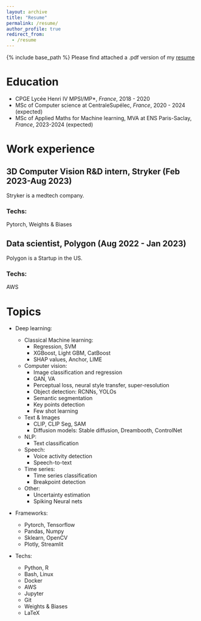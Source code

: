 ```yaml
---
layout: archive
title: "Resume"
permalink: /resume/
author_profile: true
redirect_from:
  - /resume
---
```


{% include base_path %}
Please find attached a .pdf version of my
[resume](http://clementw168.github.io/files/resume_clement_wang_v3_20230918.pdf)

Education
======
* CPGE Lycée Henri IV MPSI/MP*, *France*, 2018 - 2020
* MSc of Computer science at CentraleSupélec, *France*, 2020 - 2024 (expected)
* MSc of Applied Maths for Machine learning, MVA at ENS Paris-Saclay, *France*, 2023-2024 (expected)

Work experience
======

3D Computer Vision R&D intern, Stryker (Feb 2023-Aug 2023)
------
Stryker is a medtech company.


### Techs:
Pytorch, Weights & Biases


Data scientist, Polygon (Aug 2022 - Jan 2023)
------
Polygon is a Startup in the US.

### Techs:
AWS


Topics
======
* Deep learning: 
  * Classical Machine learning:
    * Regression, SVM
    * XGBoost, Light GBM, CatBoost
    * SHAP values, Anchor, LIME
  * Computer vision:
    * Image classification and regression
    * GAN, VA
    * Perceptual loss, neural style transfer, super-resolution
    * Object detection: RCNNs, YOLOs
    * Semantic segmentation
    * Key points detection
    * Few shot learning
  * Text & Images
    * CLIP, CLIP Seg, SAM
    * Diffusion models: Stable diffusion, Dreambooth, ControlNet
  * NLP:
    * Text classification
  * Speech:
    * Voice activity detection
    * Speech-to-text
  * Time series:
    * Time series classification
    * Breakpoint detection
  * Other:
    * Uncertainty estimation
    * Spiking Neural nets

* Frameworks:
  * Pytorch, Tensorflow
  * Pandas, Numpy
  * Sklearn, OpenCV
  * Plotly, Streamlit

* Techs:
  * Python, R
  * Bash, Linux
  * Docker
  * AWS
  * Jupyter
  * Git
  * Weights & Biases
  * LaTeX

